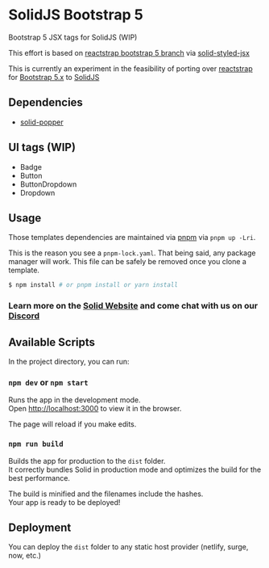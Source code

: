 # SolidJS Bootstrap 5

Bootstrap 5 JSX tags for SolidJS (WIP)

This effort is based on [reactstrap bootstrap 5 branch](https://github.com/reactstrap/reactstrap/blob/bootstrap5) via [solid-styled-jsx](https://www.npmjs.com/package/solid-styled-jsx)

This is currently an experiment in the feasibility of porting over [reactstrap](https://reactstrap.github.io/) for [Bootstrap 5.x](https://getbootstrap.com/docs/5.1) to [SolidJS](https://www.solidjs.com/)

## Dependencies

- [solid-popper](https://libraries.io/npm/solid-popper)

## UI tags (WIP)

- Badge
- Button
- ButtonDropdown
- Dropdown

## Usage

Those templates dependencies are maintained via [pnpm](https://pnpm.io) via `pnpm up -Lri`.

This is the reason you see a `pnpm-lock.yaml`. That being said, any package manager will work. This file can be safely be removed once you clone a template.

```bash
$ npm install # or pnpm install or yarn install
```

### Learn more on the [Solid Website](https://solidjs.com) and come chat with us on our [Discord](https://discord.com/invite/solidjs)

## Available Scripts

In the project directory, you can run:

### `npm dev` or `npm start`

Runs the app in the development mode.<br>
Open [http://localhost:3000](http://localhost:3000) to view it in the browser.

The page will reload if you make edits.<br>

### `npm run build`

Builds the app for production to the `dist` folder.<br>
It correctly bundles Solid in production mode and optimizes the build for the best performance.

The build is minified and the filenames include the hashes.<br>
Your app is ready to be deployed!

## Deployment

You can deploy the `dist` folder to any static host provider (netlify, surge, now, etc.)
